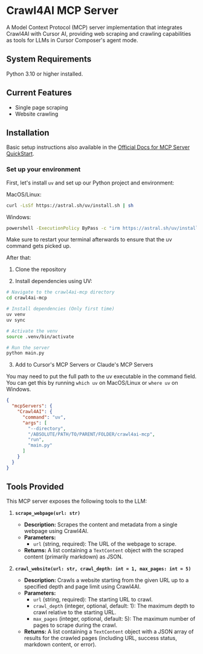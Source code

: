 # Crawl4AI MCP Server

A Model Context Protocol (MCP) server implementation that integrates Crawl4AI with Cursor AI, providing web scraping and crawling capabilities as tools for LLMs in Cursor Composer's agent mode.

## System Requirements

Python 3.10 or higher installed.

## Current Features

- Single page scraping
- Website crawling

## Installation

Basic setup instructions also available in the [Official Docs for MCP Server QuickStart](https://modelcontextprotocol.io/quickstart/server#why-claude-for-desktop-and-not-claude-ai).

### Set up your environment

First, let's install `uv` and set up our Python project and environment:

MacOS/Linux:

```bash
curl -LsSf https://astral.sh/uv/install.sh | sh
```

Windows:

```bash
powershell -ExecutionPolicy ByPass -c "irm https://astral.sh/uv/install.ps1 | iex"
```

Make sure to restart your terminal afterwards to ensure that the uv command gets picked up.

After that:

1. Clone the repository

2. Install dependencies using UV:

```bash
# Navigate to the crawl4ai-mcp directory
cd crawl4ai-mcp

# Install dependencies (Only first time)
uv venv
uv sync

# Activate the venv
source .venv/bin/activate

# Run the server
python main.py
```

3. Add to Cursor's MCP Servers or Claude's MCP Servers

You may need to put the full path to the uv executable in the command field. You can get this by running `which uv` on MacOS/Linux or `where uv` on Windows.

```json
{
  "mcpServers": {
    "Crawl4AI": {
      "command": "uv",
      "args": [
        "--directory",
        "/ABSOLUTE/PATH/TO/PARENT/FOLDER/crawl4ai-mcp",
        "run",
        "main.py"
      ]
    }
  }
}
```

## Tools Provided

This MCP server exposes the following tools to the LLM:

1.  **`scrape_webpage(url: str)`**

    - **Description:** Scrapes the content and metadata from a single webpage using Crawl4AI.
    - **Parameters:**
      - `url` (string, required): The URL of the webpage to scrape.
    - **Returns:** A list containing a `TextContent` object with the scraped content (primarily markdown) as JSON.

2.  **`crawl_website(url: str, crawl_depth: int = 1, max_pages: int = 5)`**
    - **Description:** Crawls a website starting from the given URL up to a specified depth and page limit using Crawl4AI.
    - **Parameters:**
      - `url` (string, required): The starting URL to crawl.
      - `crawl_depth` (integer, optional, default: 1): The maximum depth to crawl relative to the starting URL.
      - `max_pages` (integer, optional, default: 5): The maximum number of pages to scrape during the crawl.
    - **Returns:** A list containing a `TextContent` object with a JSON array of results for the crawled pages (including URL, success status, markdown content, or error).
